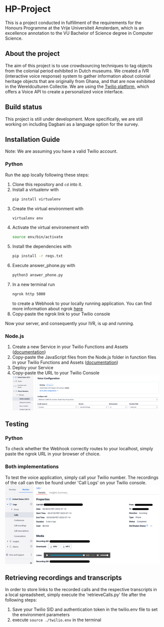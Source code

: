 # HP-Project
This is a project conducted in fulfillment of the requirements for the Honours Programme at the Vrije Universiteit Amsterdam, which is an excellence annotation to the VU Bachelor of Science degree in Computer Science.

## About the project
The aim of this project is to use crowdsourcing techniques to tag objects from the colonial period exhibited in Dutch museums.
We created a IVR (interactive voice response) system to gather information about colonial heritage objects that are originally from Ghana, and that are now exhibited in the Wereldculturen Collectie. We are using the [Twilio platform](https://www.twilio.com/en-us), which offers a Voice API to create a personalized voice interface.

## Build status
This project is still under development. More specifically, we are still working on including Dagbani as a language option for the survey. 

## Installation Guide

Note: We are assuming you have a valid Twilio account.

### Python
Run the app locally following these steps:

  1. Clone this repository and `cd` into it.
  2. Install a virtualenv with
     ``` bash
     pip install virtualenv
     ```
  4. Create the virtual environment with
     ```bash
     virtualenv env
     ```
  6. Activate the virtual environement with
     ```bash
     source env/bin/activate
     ```
  8. Install the dependencies with
     ```bash
     pip install -r reqs.txt
     ```
  9. Execute answer_phone.py with
     ```bash
     python3 answer_phone.py
     ```
  10. In a new terminal run
      ```bash
      ngrok http 5000
      ```
      to create a Webhook to your locally running application. You can find more information about ngrok [here](https://ngrok.com/)
  11. Copy-paste the ngrok link to your Twilio console

Now your server, and consequently your IVR, is up and running. 

### Node.js
   1. Create a new Service in your Twilio Functions and Assets ([documentation](https://www.twilio.com/docs/serverless/functions-assets/functions/create-service))
   2. Copy-paste the JavaScript files from the Node.js folder in function files in your Twilio Functions and Assets ([documentation](https://www.twilio.com/docs/serverless/functions-assets/functions))
   3. Deploy your Service
   4. Copy-paste the URL to your Twilio Console ![Screenshot Twilio Voice Configuration](/Screenshots/Voice_Configuration.png)

## Testing
### Python
To check whether the Webhook correctly routes to your localhost, simply paste the ngrok URL in your browser of choice.

### Both implementations
To test the voice application, simply call your Twilio number. The recordings of the call can then be found under 'Call Logs' on your Twilio console.
![Screenshot Twilio Call Details](/Screenshots/Call_Details.png)

## Retrieving recordings and transcripts
In order to store links to the recorded calls and the respective transcripts in a local spreadsheet, simply execute the 'retrieveCalls.py' file after the following steps:
   1. Save your Twilio SID and authentication token in the twilio.env file to set the environment parameters
   2. execute ```source ./twilio.env``` in the terminal 
